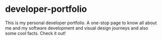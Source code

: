 # developer-portfolio
This is my personal developer portfolio. A one-stop page to know all about me and my software development and visual design journeys and also some cool facts. Check it out!
